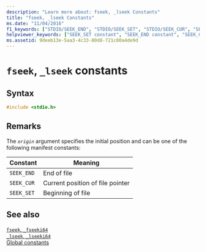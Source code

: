 ```yaml
---
description: "Learn more about: fseek, _lseek Constants"
title: "fseek, _lseek Constants"
ms.date: "11/04/2016"
f1_keywords: ["STDIO/SEEK_END", "STDIO/SEEK_SET", "STDIO/SEEK_CUR", "SEEK_END", "SEEK_SET", "SEEK_CUR"]
helpviewer_keywords: ["SEEK_SET constant", "SEEK_END constant", "SEEK_CUR constant"]
ms.assetid: 9deeb13e-5aa3-4c33-80d8-721c80a4de9d
---
```

# `fseek`, `_lseek` constants

## Syntax

```C
#include <stdio.h>
```

## Remarks

The *`origin`* argument specifies the initial position and can be one of the following manifest constants:

| Constant | Meaning |
|---|---|
| `SEEK_END` | End of file |
| `SEEK_CUR` | Current position of file pointer |
| `SEEK_SET` | Beginning of file |

## See also

[`fseek`, `_fseeki64`](./reference/fseek-fseeki64.md)\
[`_lseek`, `_lseeki64`](./reference/lseek-lseeki64.md)\
[Global constants](./global-constants.md)
